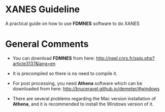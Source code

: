 # XANES Guideline
A practical guide on how to use **FDMNES** software to do XANES

# General Comments

* You can download **FDMNES** from here: http://neel.cnrs.fr/spip.php?article3137&lang=en

* It is precompiled so there is no need to compile it.

* For post processing, you need **Athena** software which can be downloaded from here: http://bruceravel.github.io/demeter/#windows

* There are several problems regarding the Mac version installation of **Athena**, and it is recommended to install the Windows version of it. 
